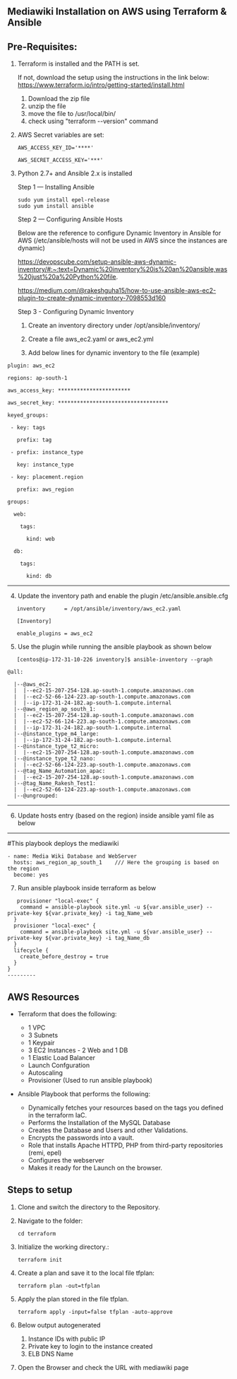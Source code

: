 Mediawiki Installation on AWS using Terraform & Ansible
------------------------------------------------------- 

Pre-Requisites: 
---------------------------
1. Terraform is installed and the PATH is set. 
	
	If not, download the setup using the instructions in the link below: 
	https://www.terraform.io/intro/getting-started/install.html
	1. Download the zip file
	2. unzip the file
	3. move the file to /usr/local/bin/
	4. check using "terraform --version" command
	
2. AWS Secret variables are set: 
	```
	AWS_ACCESS_KEY_ID='****'
	
	AWS_SECRET_ACCESS_KEY='***'
	```
3. Python 2.7+ and Ansible 2.x is installed
	
   Step 1 — Installing Ansible
   ```
   sudo yum install epel-release
   sudo yum install ansible
   ```
   Step 2 — Configuring Ansible Hosts
   
   Below are the reference to configure Dynamic Inventory in Ansible for AWS (/etc/ansible/hosts will not be used in AWS since the instances are dynamic)
   
   https://devopscube.com/setup-ansible-aws-dynamic-inventory/#:~:text=Dynamic%20inventory%20is%20an%20ansible,was%20just%20a%20Python%20file.
   
   https://medium.com/@rakeshguha15/how-to-use-ansible-aws-ec2-plugin-to-create-dynamic-inventory-7098553d160
   
   Step 3 - Configuring Dynamic Inventory
   
   1. Create an inventory directory under /opt/ansible/inventory/
   
   2. Create a file aws_ec2.yaml or aws_ec2.yml 
   
   3. Add below lines for dynamic inventory to the file (example)
   
```   ---
plugin: aws_ec2

regions: ap-south-1

aws_access_key: ***********************

aws_secret_key: ***********************************

keyed_groups:
 
 - key: tags
 
   prefix: tag
 
 - prefix: instance_type
 
   key: instance_type
  
 - key: placement.region
  
   prefix: aws_region

groups:
  
  web:
  
    tags:
    
      kind: web
  
  db:
  
    tags:
    
      kind: db
```
---
   4. Update the inventory path and enable the plugin /etc/ansible.ansible.cfg
```   
   inventory      = /opt/ansible/inventory/aws_ec2.yaml
   
   [Inventory]
   
   enable_plugins = aws_ec2
```   
   5. Use the plugin while running the ansible playbook as shown below
```   
   [centos@ip-172-31-10-226 inventory]$ ansible-inventory --graph
   
@all:

  |--@aws_ec2:
  |  |--ec2-15-207-254-128.ap-south-1.compute.amazonaws.com
  |  |--ec2-52-66-124-223.ap-south-1.compute.amazonaws.com
  |  |--ip-172-31-24-182.ap-south-1.compute.internal
  |--@aws_region_ap_south_1:
  |  |--ec2-15-207-254-128.ap-south-1.compute.amazonaws.com
  |  |--ec2-52-66-124-223.ap-south-1.compute.amazonaws.com
  |  |--ip-172-31-24-182.ap-south-1.compute.internal
  |--@instance_type_m4_large:
  |  |--ip-172-31-24-182.ap-south-1.compute.internal
  |--@instance_type_t2_micro:
  |  |--ec2-15-207-254-128.ap-south-1.compute.amazonaws.com
  |--@instance_type_t2_nano:
  |  |--ec2-52-66-124-223.ap-south-1.compute.amazonaws.com
  |--@tag_Name_Automation_apac:
  |  |--ec2-15-207-254-128.ap-south-1.compute.amazonaws.com
  |--@tag_Name_Rakesh_Test1:
  |  |--ec2-52-66-124-223.ap-south-1.compute.amazonaws.com
  |--@ungrouped:
```
----------
   6. Update hosts entry (based on the region) inside ansible yaml file as below
   ---
#This playbook deploys the mediawiki 
```
- name: Media Wiki Database and WebServer
  hosts: aws_region_ap_south_1    /// Here the grouping is based on the region
  become: yes 
``` 
   7. Run ansible playbook inside terraform as below 
```  
   provisioner "local-exec" {
    command = ansible-playbook site.yml -u ${var.ansible_user} --private-key ${var.private_key} -i tag_Name_web
  }
  provisioner "local-exec" {
    command = ansible-playbook site.yml -u ${var.ansible_user} --private-key ${var.private_key} -i tag_Name_db  
  }
  lifecycle {
    create_before_destroy = true
  }
}
---------
```
   
AWS Resources
--------------
 - Terraform that does the following:
 	- 1 VPC
 	- 3 Subnets  
 	- 1 Keypair 
 	- 3 EC2 Instances - 2 Web and 1 DB
 	- 1 Elastic Load Balancer
	- Launch Confguration
	- Autoscaling
	- Provisioner (Used to run ansible playbook)
   
 - Ansible Playbook that performs the following: 
    - Dynamically fetches your resources based on the tags you defined in the terraform IaC. 
    - Performs the Installation of the MySQL Database
    - Creates the Database and Users and other Validations. 
    - Encrypts the passwords into a vault. 
    - Role that installs Apache HTTPD, PHP from third-party repositories (remi, epel)
    - Configures the webserver
    - Makes it ready for the Launch on the browser. 

Steps to setup
---------------
1. Clone and switch the directory to the Repository. 

2. Navigate to the folder: 

    ```cd terraform```

3. Initialize the working directory.:

    ```terraform init```
	
4. Create a plan and save it to the local file tfplan: 

	```terraform plan -out=tfplan```
	
5. Apply the plan stored in the file tfplan.
	
	```terraform apply -input=false tfplan -auto-approve```
	
6. Below output autogenerated
   1. Instance IDs with public IP
   2. Private key to login to the instance created 
   3. ELB DNS Name
	
7. Open the Browser and check the URL with mediawiki page
